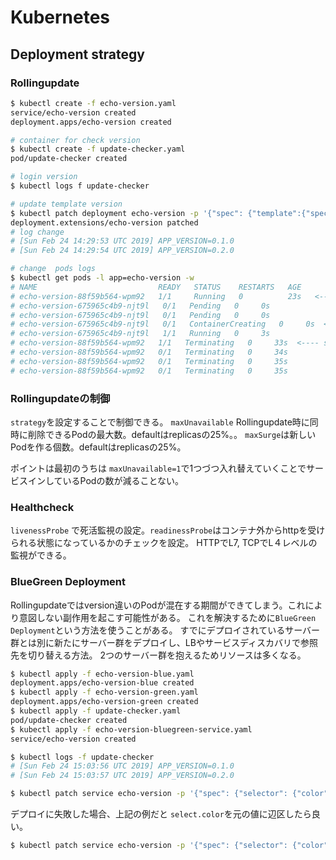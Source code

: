 # Kubernetes

## Deployment strategy

### Rollingupdate

```sh
$ kubectl create -f echo-version.yaml
service/echo-version created
deployment.apps/echo-version created

# container for check version
$ kubectl create -f update-checker.yaml
pod/update-checker created

# login version
$ kubectl logs f update-checker

# update template version
$ kubectl patch deployment echo-version -p '{"spec": {"template":{"spec": {"containers":[{"name":"echo-version","image":"gihyodocker/echo-version:0.2.0"}]}}}}'
deployment.extensions/echo-version patched
# log change
# [Sun Feb 24 14:29:53 UTC 2019] APP_VERSION=0.1.0
# [Sun Feb 24 14:29:54 UTC 2019] APP_VERSION=0.2.0

# change  pods logs
$ kubectl get pods -l app=echo-version -w 
# NAME                           READY   STATUS    RESTARTS   AGE
# echo-version-88f59b564-wpm92   1/1     Running   0          23s   <---- current
# echo-version-675965c4b9-njt9l   0/1   Pending   0     0s
# echo-version-675965c4b9-njt9l   0/1   Pending   0     0s
# echo-version-675965c4b9-njt9l   0/1   ContainerCreating   0     0s  <---- deployed
# echo-version-675965c4b9-njt9l   1/1   Running   0     3s
# echo-version-88f59b564-wpm92   1/1   Terminating   0     33s  <---- switch pod
# echo-version-88f59b564-wpm92   0/1   Terminating   0     34s
# echo-version-88f59b564-wpm92   0/1   Terminating   0     35s
# echo-version-88f59b564-wpm92   0/1   Terminating   0     35s
```

### Rollingupdateの制御

`strategy`を設定することで制御できる。
`maxUnavailable` Rollingupdate時に同時に削除できるPodの最大数。defaultはreplicasの25%。。
`maxSurge`は新しいPodを作る個数。defaultはreplicasの25%。

ポイントは最初のうちは `maxUnavailable=1`で1つづつ入れ替えていくことでサービスインしているPodの数が減ることない。

### Healthcheck

`livenessProbe` で死活監視の設定。`readinessProbe`はコンテナ外からhttpを受けられる状態になっているかのチェックを設定。
HTTPでL7, TCPでL４レベルの監視ができる。

### BlueGreen Deployment

Rollingupdateではversion違いのPodが混在する期間ができてしまう。これにより意図しない副作用を起こす可能性がある。
これを解決するために`BlueGreen Deployment`という方法を使うことがある。
すでにデプロイされているサーバー群とは別に新たにサーバー群をデプロイし、LBやサービスディスカバリで参照先を切り替える方法。
2つのサーバー群を抱えるためリソースは多くなる。

```sh
$ kubectl apply -f echo-version-blue.yaml
deployment.apps/echo-version-blue created
$ kubectl apply -f echo-version-green.yaml
deployment.apps/echo-version-green created
$ kubectl apply -f update-checker.yaml
pod/update-checker created
$ kubectl apply -f echo-version-bluegreen-service.yaml
service/echo-version created

$ kubectl logs -f update-checker
# [Sun Feb 24 15:03:56 UTC 2019] APP_VERSION=0.1.0
# [Sun Feb 24 15:03:57 UTC 2019] APP_VERSION=0.2.0

$ kubectl patch service echo-version -p '{"spec": {"selector": {"color": "green"}}}'
```

デプロイに失敗した場合、上記の例だと `select.color`を元の値に辺区したら良い。

```sh
$ kubectl patch service echo-version -p '{"spec": {"selector": {"color": "blue"}}}'
```
